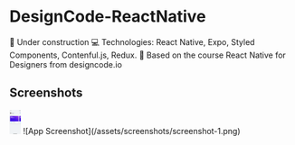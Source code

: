 # DesignCode-ReactNative
🔺 Under construction 💻 Technologies: React Native, Expo, Styled Components, Contenful.js, Redux. 📝 Based on the course  React Native for Designers from designcode.io

## Screenshots

<img src="/assets/screenshots/screenshot-1.png" width="20" />
![App Screenshot](/assets/screenshots/screenshot-1.png)


